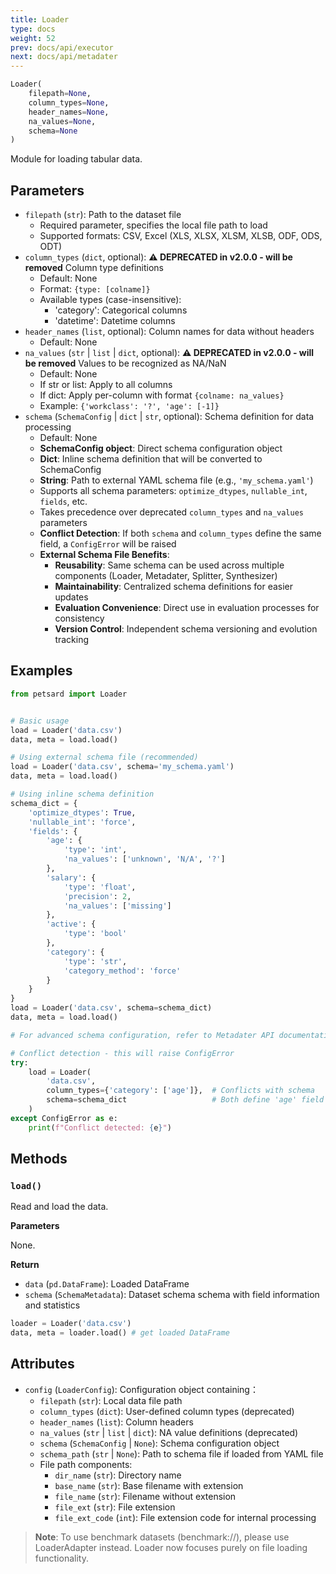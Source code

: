 ```yaml
---
title: Loader
type: docs
weight: 52
prev: docs/api/executor
next: docs/api/metadater
---
```



```python
Loader(
    filepath=None,
    column_types=None,
    header_names=None,
    na_values=None,
    schema=None
)
```

Module for loading tabular data.

## Parameters

- `filepath` (`str`): Path to the dataset file
  - Required parameter, specifies the local file path to load
  - Supported formats: CSV, Excel (XLS, XLSX, XLSM, XLSB, ODF, ODS, ODT)
- `column_types` (`dict`, optional): **⚠️ DEPRECATED in v2.0.0 - will be removed** Column type definitions
  - Default: None
  - Format: `{type: [colname]}`
  - Available types (case-insensitive):
    - 'category': Categorical columns
    - 'datetime': Datetime columns
- `header_names` (`list`, optional): Column names for data without headers
  - Default: None
- `na_values` (`str` | `list` | `dict`, optional): **⚠️ DEPRECATED in v2.0.0 - will be removed** Values to be recognized as NA/NaN
  - Default: None
  - If str or list: Apply to all columns
  - If dict: Apply per-column with format `{colname: na_values}`
  - Example: `{'workclass': '?', 'age': [-1]}`
- `schema` (`SchemaConfig` | `dict` | `str`, optional): Schema definition for data processing
  - Default: None
  - **SchemaConfig object**: Direct schema configuration object
  - **Dict**: Inline schema definition that will be converted to SchemaConfig
  - **String**: Path to external YAML schema file (e.g., `'my_schema.yaml'`)
  - Supports all schema parameters: `optimize_dtypes`, `nullable_int`, `fields`, etc.
  - Takes precedence over deprecated `column_types` and `na_values` parameters
  - **Conflict Detection**: If both `schema` and `column_types` define the same field, a `ConfigError` will be raised
  - **External Schema File Benefits**:
    - **Reusability**: Same schema can be used across multiple components (Loader, Metadater, Splitter, Synthesizer)
    - **Maintainability**: Centralized schema definitions for easier updates
    - **Evaluation Convenience**: Direct use in evaluation processes for consistency
    - **Version Control**: Independent schema versioning and evolution tracking

## Examples

```python
from petsard import Loader


# Basic usage
load = Loader('data.csv')
data, meta = load.load()

# Using external schema file (recommended)
load = Loader('data.csv', schema='my_schema.yaml')
data, meta = load.load()

# Using inline schema definition
schema_dict = {
    'optimize_dtypes': True,
    'nullable_int': 'force',
    'fields': {
        'age': {
            'type': 'int',
            'na_values': ['unknown', 'N/A', '?']
        },
        'salary': {
            'type': 'float',
            'precision': 2,
            'na_values': ['missing']
        },
        'active': {
            'type': 'bool'
        },
        'category': {
            'type': 'str',
            'category_method': 'force'
        }
    }
}
load = Loader('data.csv', schema=schema_dict)
data, meta = load.load()

# For advanced schema configuration, refer to Metadater API documentation

# Conflict detection - this will raise ConfigError
try:
    load = Loader(
        'data.csv',
        column_types={'category': ['age']},  # Conflicts with schema
        schema=schema_dict                   # Both define 'age' field
    )
except ConfigError as e:
    print(f"Conflict detected: {e}")
```

## Methods

### `load()`

Read and load the data.

**Parameters**

None.

**Return**

- `data` (`pd.DataFrame`): Loaded DataFrame
- `schema` (`SchemaMetadata`): Dataset schema schema with field information and statistics

```python
loader = Loader('data.csv')
data, meta = loader.load() # get loaded DataFrame
```

## Attributes

- `config` (`LoaderConfig`): Configuration object containing：
  - `filepath` (`str`): Local data file path
  - `column_types` (`dict`): User-defined column types (deprecated)
  - `header_names` (`list`): Column headers
  - `na_values` (`str` | `list` | `dict`): NA value definitions (deprecated)
  - `schema` (`SchemaConfig` | `None`): Schema configuration object
  - `schema_path` (`str` | `None`): Path to schema file if loaded from YAML file
  - File path components:
    - `dir_name` (`str`): Directory name
    - `base_name` (`str`): Base filename with extension
    - `file_name` (`str`): Filename without extension
    - `file_ext` (`str`): File extension
    - `file_ext_code` (`int`): File extension code for internal processing

> **Note**: To use benchmark datasets (benchmark://), please use LoaderAdapter instead. Loader now focuses purely on file loading functionality.